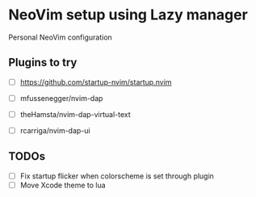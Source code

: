 # NeoVim setup using Lazy manager

Personal NeoVim configuration

## Plugins to try

- [ ] <https://github.com/startup-nvim/startup.nvim>

- [ ] mfussenegger/nvim-dap
- [ ] theHamsta/nvim-dap-virtual-text
- [ ] rcarriga/nvim-dap-ui

## TODOs

- [ ] Fix startup flicker when colorscheme is set through plugin
- [ ] Move Xcode theme to lua
